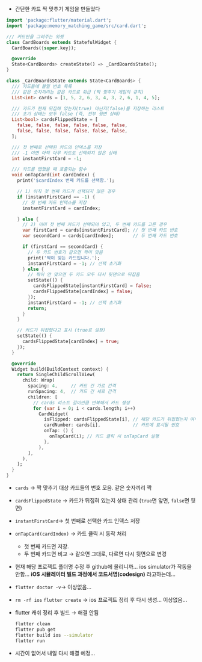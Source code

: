 
- 간단한 카드 짝 맞추기 게임을 만들었다

```dart
import 'package:flutter/material.dart';
import 'package:memory_matching_game/src/card.dart';

/// 카드판을 그려주는 위젯
class CardBoards extends StatefulWidget {
  CardBoards({super.key});

  @override
  State<CardBoards> createState() => _CardBoardsState();
}

class _CardBoardsState extends State<CardBoards> {
  /// 카드들에 붙일 번호 목록
  /// 같은 숫자끼리는 같은 카드로 취급 (짝 맞추기 게임의 규칙)
  List<int> cards = [1, 5, 2, 6, 3, 4, 3, 2, 6, 1, 4, 5];

  /// 카드가 현재 뒤집혀 있는지(true) 아닌지(false)를 저장하는 리스트
  /// 초기 상태는 모두 false (즉, 전부 뒷면 상태)
  List<bool> cardsFlippedState = [
    false, false, false, false, false, false,
    false, false, false, false, false, false,
  ];

  /// 첫 번째로 선택된 카드의 인덱스를 저장
  /// -1 이면 아직 아무 카드도 선택되지 않은 상태
  int instantFirstCard = -1;

  /// 카드를 탭했을 때 호출되는 함수
  void onTapCard(int cardIndex) {
    print('$cardIndex 번째 카드를 선택함.');

    // 1) 아직 첫 번째 카드가 선택되지 않은 경우
    if (instantFirstCard == -1) {
      // 첫 번째 카드 인덱스를 저장
      instantFirstCard = cardIndex;

    } else {
      // 2) 이미 첫 번째 카드가 선택되어 있고, 두 번째 카드를 고른 경우
      var firstCard = cards[instantFirstCard]; // 첫 번째 카드 번호
      var secondCard = cards[cardIndex];       // 두 번째 카드 번호

      if (firstCard == secondCard) {
        // 두 카드 번호가 같으면 짝이 맞음
        print('짝이 맞는 카드입니다.');
        instantFirstCard = -1; // 선택 초기화
      } else {
        // 짝이 안 맞으면 두 카드 모두 다시 뒷면으로 뒤집음
        setState(() {
          cardsFlippedState[instantFirstCard] = false;
          cardsFlippedState[cardIndex] = false;
        });
        instantFirstCard = -1; // 선택 초기화
        return;
      }
    }

    // 카드가 뒤집혔다고 표시 (true로 설정)
    setState(() {
      cardsFlippedState[cardIndex] = true;
    });
  }

  @override
  Widget build(BuildContext context) {
    return SingleChildScrollView(
      child: Wrap(
        spacing: 4,     // 카드 간 가로 간격
        runSpacing: 4,  // 카드 간 세로 간격
        children: [
          // cards 리스트 길이만큼 반복해서 카드 생성
          for (var i = 0; i < cards.length; i++)
            CardWidget(
              isFlipped: cardsFlippedState[i], // 해당 카드가 뒤집혔는지 여부
              cardNumber: cards[i],            // 카드에 표시될 번호
              onTap: () {
                onTapCard(i); // 카드 클릭 시 onTapCard 실행
              },
            ),
        ],
      ),
    );
  }
}

```

- `cards` → 짝 맞추기 대상 카드들의 번호 모음. 같은 숫자끼리 짝
    
- `cardsFlippedState` → 카드가 뒤집혀 있는지 상태 관리 (`true`면 앞면, `false`면 뒷면)
    
- `instantFirstCard`→ 첫 번째로 선택한 카드 인덱스 저장
    
- `onTapCard(cardIndex)` → 카드 클릭 시 동작 처리
    
    - 첫 번째 카드면 저장.
    - 두 번째 카드면 비교 → 같으면 그대로, 다르면 다시 뒷면으로 변경
- 현재 해당 프로젝트 폴더명 수정 후 github에 올리니까… ios simulator가 작동을 안함… **iOS 시뮬레이터 빌드 과정에서 코드서명(codesign)** 라고하는데…
    
- `flutter doctor -v`→ 이상없음…
    
- `rm -rf ios` `flutter create` → ios 프로젝트 정리 후 다시 생성… 이상없음…
    
- flutter 캐쉬 정리 후 빌드 → 해결 안됨
    
    ```bash
    flutter clean
    flutter pub get
    flutter build ios --simulator
    flutter run
    ```
    
- 시간이 없어서 내일 다시 해결 예정…